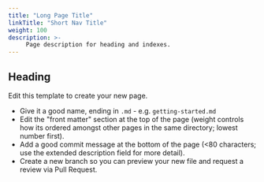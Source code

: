 ```yaml
---
title: "Long Page Title"
linkTitle: "Short Nav Title"
weight: 100
description: >-
     Page description for heading and indexes.
---
```


<!--
In order to change the default frontmatter and the content for new pages,
add a new template file `assets/stubs/new-page-template` to your project.
This file will override the default settings of the theme. Adapt this file
according to your needs.
-->

## Heading

Edit this template to create your new page.

* Give it a good name, ending in `.md` - e.g. `getting-started.md`
* Edit the "front matter" section at the top of the page (weight controls how its ordered amongst other pages in the same directory; lowest number first).
* Add a good commit message at the bottom of the page (<80 characters; use the extended description field for more detail).
* Create a new branch so you can preview your new file and request a review via Pull Request.
